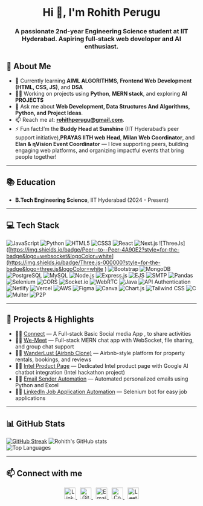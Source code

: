 <h1 align="center">Hi 👋, I'm Rohith Perugu</h1>

<h3 align="center">A passionate 2nd-year Engineering Science student at IIT Hyderabad. Aspiring full-stack web developer and AI enthusiast.</h3>

## 🚀 About Me

- 🌱 Currently learning **AIML ALGORITHMS**, **Frontend Web Development (HTML, CSS, JS)**, and **DSA**
- 👨‍💻 Working on projects using **Python**, **MERN stack**, and exploring **AI PROJECTS**
- 💬 Ask me about **Web Development, Data Structures And Algorithms, Python, and Project Ideas**.
- 📫 Reach me at: **rohithperugu@gmail.com**.
- ⚡ Fun fact:I’m the **Buddy Head at Sunshine** (IIT Hyderabad’s peer support initiative),**PRAYAS IITH web Head**, **Milan Web Coordinator**, and **Elan & ηVision Event Coordinator** — I love supporting peers, building engaging web platforms, and organizing impactful events that bring people together!

---

## 📚 Education

- **B.Tech Engineering Science**, IIT Hyderabad (2024 - Present)

---

## 💻 Tech Stack

![JavaScript](https://img.shields.io/badge/JavaScript-F7DF1E?style=for-the-badge&logo=javascript&logoColor=black)
![Python](https://img.shields.io/badge/Python-3776AB?style=for-the-badge&logo=python&logoColor=white)
![HTML5](https://img.shields.io/badge/HTML5-E34F26?style=for-the-badge&logo=html5&logoColor=white)
![CSS3](https://img.shields.io/badge/CSS3-1572B6?style=for-the-badge&logo=css3&logoColor=white)
![React](https://img.shields.io/badge/React-20232A?style=for-the-badge&logo=react&logoColor=61DAFB)
![Next.js](https://img.shields.io/badge/Next.js-000000?style=for-the-badge&logo=nextdotjs&logoColor=white)
![ThreeJs]([https://img.shields.io/badge/Peer--to--Peer-4A90E2?style=for-the-badge&logo=websocket&logoColor=white](https://img.shields.io/badge/Three.js-000000?style=for-the-badge&logo=three.js&logoColor=white
)
![Bootstrap](https://img.shields.io/badge/Bootstrap-563D7C?style=for-the-badge&logo=bootstrap&logoColor=white)
![MongoDB](https://img.shields.io/badge/MongoDB-4EA94B?style=for-the-badge&logo=mongodb&logoColor=white)
![PostgreSQL](https://img.shields.io/badge/PostgreSQL-316192?style=for-the-badge&logo=postgresql&logoColor=white)
![MySQL](https://img.shields.io/badge/MySQL-4479A1?style=for-the-badge&logo=mysql&logoColor=white)
![Node.js](https://img.shields.io/badge/Node.js-339933?style=for-the-badge&logo=node.js&logoColor=white)
![Express.js](https://img.shields.io/badge/Express.js-000000?style=for-the-badge&logo=express&logoColor=white)
![EJS](https://img.shields.io/badge/EJS-8F4E1C?style=for-the-badge&logo=ejs&logoColor=white)
![SMTP](https://img.shields.io/badge/SMTP-FF6F00?style=for-the-badge&logo=gmail&logoColor=white)
![Pandas](https://img.shields.io/badge/Pandas-150458?style=for-the-badge&logo=pandas&logoColor=white)
![Selenium](https://img.shields.io/badge/Selenium-WebDriver-43B02A?style=for-the-badge&logo=selenium&logoColor=white)
![CORS](https://img.shields.io/badge/CORS-00599C?style=for-the-badge&logo=cloudflare&logoColor=white)
![Socket.io](https://img.shields.io/badge/Socket.io-010101?style=for-the-badge&logo=socket.io&logoColor=white)
![WebRTC](https://img.shields.io/badge/WebRTC-333333?style=for-the-badge&logo=webrtc&logoColor=white)
![Java](https://img.shields.io/badge/Java-ED8B00?style=for-the-badge&logo=openjdk&logoColor=white)
![API Authentication](https://img.shields.io/badge/API%20Auth-OAuth2%20%7C%20JWT-7B1FA2?style=for-the-badge&logo=auth0&logoColor=white)
![Netlify](https://img.shields.io/badge/netlify-%23000000.svg?style=for-the-badge&logo=netlify&logoColor=white)
![Vercel](https://img.shields.io/badge/vercel-%23000000.svg?style=for-the-badge&logo=vercel&logoColor=white)
![AWS](https://img.shields.io/badge/AWS-%23FF9900.svg?style=for-the-badge&logo=amazonaws&logoColor=white)
![Figma](https://img.shields.io/badge/figma-%23F24E1E.svg?style=for-the-badge&logo=figma&logoColor=white)
![Canva](https://img.shields.io/badge/Canva-%2300C4CC.svg?style=for-the-badge&logo=Canva&logoColor=white)
![Chart.js](https://img.shields.io/badge/Chart.js-FF6384?style=for-the-badge&logo=chartdotjs&logoColor=white)
![Tailwind CSS](https://img.shields.io/badge/Tailwind%20CSS-06B6D4?style=for-the-badge&logo=tailwindcss&logoColor=white)
![C](https://img.shields.io/badge/C-00599C?style=for-the-badge&logo=c&logoColor=white)
![Multer](https://img.shields.io/badge/Multer-323330?style=for-the-badge&logo=npm&logoColor=white)
![P2P](https://img.shields.io/badge/Peer--to--Peer-4A90E2?style=for-the-badge&logo=websocket&logoColor=white)


---

## 🔭 Projects & Highlights

- 👨‍💻 [Connect](https://github.com/rohith-0601/Connect) — A Full-stack Basic Social media App , to share activities
- 👨‍💻 [We-Meet](https://github.com/rohith-0601/We-Meet) — Full-stack MERN chat app with WebSocket, file sharing, and group chat support
- 👨‍💻 [WanderLust (Airbnb Clone)](https://github.com/rohith-0601/WanderLust) — Airbnb-style platform for property rentals, bookings, and reviews
- 👨‍💻 [Intel Product Page](https://github.com/komalsathvik/intel-hackathon.git) — Dedicated Intel product page with Google AI chatbot integration (Intel hackathon project)
- 👨‍💻 [Email Sender Automation](https://github.com/rohith-0601/email-sender-project) — Automated personalized emails using Python and Excel
- 👨‍💻 [LinkedIn Job Application Automation](https://github.com/rohith-0601/job-application-automation) — Selenium bot for easy job applications


---

## 📊 GitHub Stats
[![GitHub Streak](https://streak-stats.vercel.app/?user=rohith-0601&theme=dark&hide_border=true)](https://git.io/streak-stats)
![Rohith's GitHub stats](https://github-readme-stats.vercel.app/api?username=rohith-0601&theme=dark&show_icons=true)  
![Top Languages](https://github-readme-stats.vercel.app/api/top-langs/?username=rohith-0601&theme=dark&layout=compact)


---

## 📫 Connect with me

<p align="center">
  <a href="https://www.linkedin.com/in/rohith-perugu/" target="_blank">
    <img src="https://cdn-icons-png.flaticon.com/512/174/174857.png" alt="LinkedIn" width="30" height="30"/>
  </a> &nbsp;
  <a href="https://github.com/rohith-0601" target="_blank">
    <img src="https://cdn-icons-png.flaticon.com/512/733/733553.png" alt="GitHub" width="30" height="30"/>
  </a> &nbsp;
  <a href="mailto:rohithperugu@gmail.com">
  <img src="https://cdn-icons-png.flaticon.com/512/281/281769.png" alt="Email" width="30" height="30" />
</a>&nbsp;

  <a href="https://www.codechef.com/users/rohith0601" target="_blank">
    <img src="https://assets.codechef.com/sites/all/themes/abessive/logo.svg" alt="CodeChef" width="30" height="30"/>
  </a> &nbsp;
  <a href="https://leetcode.com/u/rohith_0601/" target="_blank">
    <img src="https://leetcode.com/static/images/LeetCode_logo_rvs.png" alt="LeetCode" width="30" height="30"/>
  </a>
</p>
